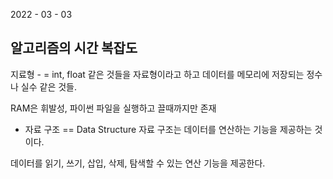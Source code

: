 2022 - 03 - 03

알고리즘의 시간 복잡도 
--------------------
지료형 - =
int, float 같은 것들을 자료형이라고 하고 데이터를 메모리에 저장되는 정수나 실수 같은 것들. 

RAM은 휘발성, 파이썬 파일을 실행하고 끌때까지만 존재

* 자료 구조 == Data Structure
자료 구조는 데이터를 연산하는 기능을 제공하는 것이다. 

데이터를 읽기, 쓰기, 삽입, 삭제, 탐색할 수 있는 연산 기능을 제공한다. 

